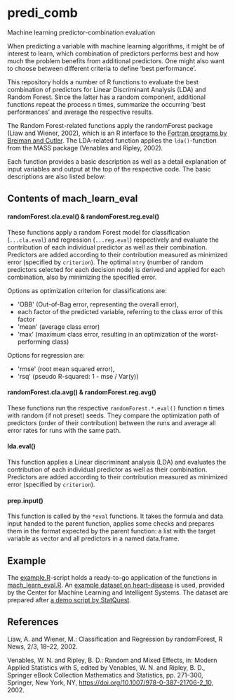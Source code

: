 # predi_comb
Machine learning predictor-combination evaluation

When predicting a variable with machine learning algorithms, it might be of interest to learn, which combination of predictors performs best and how much the problem benefits from additional predictors.
One might also want to choose between different criteria to define ‘best performance’.

This repository holds a number of R functions to evaluate the best combination of predictors for Linear Discriminant Analysis (LDA) and Random Forest.
Since the latter has a random component, additional functions repeat the process n times, summarize the  occurring ‘best performances’ and average the respective results.

The Random Forest-related functions apply the randomForest package (Liaw and Wiener, 2002), which is an R interface to the [Fortran programs by Breiman and Cutler](https://www.stat.berkeley.edu/users/breiman/RandomForests/).
The LDA-related function applies the `lda()`-function from the MASS package (Venables and Ripley, 2002).

Each function provides a basic description as well as a detail explanation of input variables and output at the top of the respective code.
The basic descriptions are also listed below:

## Contents of mach_learn_eval

#### randomForest.cla.eval() & randomForest.reg.eval()
These functions apply a random Forest model for classification (`...cla.eval`) and regression (`...reg.eval`) respectively and evaluate the contribution of each individual predictor as well as their combination.
Predictors are added according to their contribution measured as minimized error (specified by `criterion`).
The optimal `mtry` (number of random predictors selected for each decision node) is derived and applied for each combination, also by minimizing the specified error.

Options as optimization criterion for classifications are:
- 'OBB' (Out-of-Bag error, representing the overall error),
- each factor of the predicted variable, referring to the class error of this factor
- 'mean' (average class error)
- 'max' (maximum class error, resulting in an optimization of the worst-performing class)

Options for regression are:
- 'rmse' (root mean squared error),
- 'rsq' (pseudo R-squared: 1 - mse / Var(y))

#### randomForest.cla.avg() & randomForest.reg.avg()
These functions run the respective `randomForest.*.eval()` function n times with random (if not preset) seeds.
They compare the optimization path of predictors (order of their contribution) between the runs and average all error rates for runs with the same path.

#### lda.eval()
This function applies a Linear discriminant analysis (LDA) and evaluates the contribution of each individual predictor as well as their combination.
Predictors are added according to their contribution measured as minimized error (specified by `criterion`).

#### prep.input()
This function is called by the `*eval` functions. It takes the formula and data input handed to the parent function, applies some checks and prepares them in the format expected by the parent function: a list with the target variable as vector and all predictors in a named data.frame.

## Example
The [example.R](https://github.com/jmhuss/predi_comb/blob/main/example.R)-script holds a ready-to-go application of the functions in [mach_learn_eval.R](https://github.com/jmhuss/predi_comb/blob/main/mach_learn_eval.R).
An [example dataset on heart-disease](http://archive.ics.uci.edu/ml/machine-learning-databases/heart-disease/processed.cleveland.data) is used, provided by the Center for Machine Learning and Intelligent Systems.
The dataset are prepared after [a demo script by StatQuest](https://github.com/StatQuest/random_forest_demo/blob/master/random_forest_demo.R).

## References

Liaw, A. and Wiener, M.: Classification and Regression by randomForest, R News, 2/3, 18–22, 2002.

Venables, W. N. and Ripley, B. D.: Random and Mixed Effects, in: Modern Applied Statistics with S, edited by Venables, W. N. and Ripley, B. D., Springer eBook Collection Mathematics and Statistics, pp. 271–300, Springer, New York, NY, https://doi.org/10.1007/978-0-387-21706-2_10, 2002.
